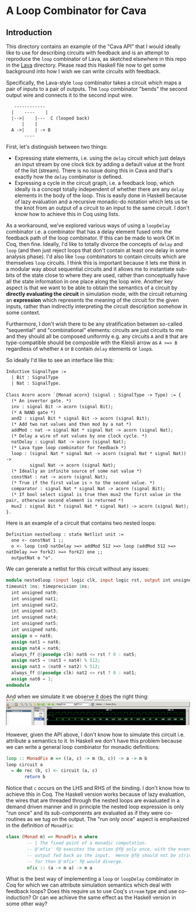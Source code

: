 # A Loop Combinator for Cava

## Introduction
This directory contains an example of the "Cava API" that I would ideally like to use for describing circuits
with feedback and is an attempt to reproduce the `loop` combinator of Lava, as sketched elsewhere in this
repo in the [Lava](/../lava/Lava.hs) directory. Please read this Haskell file now to get some background
into how I wish we can write circuits with feedback.

Specifically, the Lava-style `loop` combinator takes a circuit which maps a pair of inputs to a pair of outputs.
The `loop` combinator "bends" the second output wire and connects it to the second input wire.
```
   ------------
  |    ----    |
  |-->|    |---  C (looped back)
      |    |
  A ->|    | -> B
       ----
```


First, let's distinguish between two things:
* Expressing state elements, i.e. using the `delay` circuit which just delays an input stream by one clock tick
  by adding a default value at the front of the list (stream). There is no issue doing this in Cava and that's
  exactly how the `delay` combinator is defined.
* Expressing a cycle in the circuit graph, i.e. a feedback loop, which ideally is a concept totally independent
  of whether there are any `delay` elements in the body of the loop. This is easily done in Haskell because of lazy
  evaluation and a recursive monadic-do notation which lets us tie the knot from an output of a circuit to an input
  to the same circuit. I don't know how to achieve this in Coq using lists.

As a workaround, we've explored various ways of using a `loopDelay` combinator i.e. a combinator that has a delay
element fused onto the feedback path of the loop combinator. If this can be made to work OK in Coq, then fine.
Ideally, I'd like to totally divorce the concepts of `delay` and `loop` (and then just reject loops that don't contain
at least one delay in some analysis phase). I'd also like `loop` combinators to contain circuits which are themselves
`loop` circuits. I think this is important because it lets me think in a modular way about sequential circuits and
it allows me to instantiate sub-bits of the state close to where they are used, rather than conceptually have all the state information
in one place along the loop wire. Another key aspect is that we want to be able to obtain the semantics of a circuit
by **directly evaluating the circuit** in simulation mode, with the circuit returning an **expression** which represents
the meaning of the circuit for the given inputs, rather than indirectly interpreting the circuit description somehow in some context.

Furthermore, I don't wish there to be any stratification between so-called "sequential" and "combinational" elements: circuits
are just circuits to me and they should all be composed uniformly e.g. any circuits `A` and `B` that are type-compatible should
be composble with the Kleisli arrow as `A >=> B` regardless of whether `A` or `B` contain `delay` elements or `loop`s.

So ideally I'd like to see an interface like this:
```coq
Inductive SignalType :=
  | Bit : SignalType 
  | Nat : SignalType.

Class Acorn acorn `{Monad acorn} (signal : SignalType -> Type) := {
  (* An invertor gate. *)
  inv : signal Bit -> acorn (signal Bit); 
  (* A NAND gate *)
  and2 : signal Bit * signal Bit -> acorn (signal Bit); 
  (* Add two nat values and then mod by a nat *)
  addMod : nat -> signal Nat * signal Nat -> acorn (signal Nat);
  (* Delay a wire of nat values by one clock cycle. *)
  natDelay : signal Nat -> acorn (signal Nat);
  (* Lava type loop combinator for feedback *)
  loop : (signal Nat * signal Nat -> acorn (signal Nat * signal Nat)) -> 
         signal Nat -> acorn (signal Nat);
  (* Ideally an infinite source of some nat value *)
  constNat : nat -> acorn (signal Nat);
  (* True if the first value is > to the second value. *)
  comparator : signal Nat * signal Nat -> acorn (signal Bit); 
  (* If bool select signal is true then mux2 the first value in the pair, otherwise second element is returned *)
  mux2 : signal Bit * (signal Nat * signal Nat) -> acorn (signal Nat); 
}.
```
Here is an example of a circuit that contains two nested loops:
```coq
Definition nestedloop : state Netlist unit :=
  one <- constNat 1 ;;
  o <- loop (snD natDelay >=> addMod 512 >=> loop (addMod 512 >=> natDelay >=> fork2) >=> fork2) one ;;
  outputNat o "o".
```
We can generate a netlist for this circuit without any issues:
```verilog
module nestedloop (input logic clk, input logic rst, output int unsigned o);
timeunit 1ns; timeprecision 1ns;
  int unsigned nat0;
  int unsigned nat1;
  int unsigned nat2;
  int unsigned nat3;
  int unsigned nat4;
  int unsigned nat5;
  int unsigned nat6;
  assign o = nat6;
  assign nat1 = nat6;
  assign nat4 = nat6;
  always_ff @(posedge clk) nat6 <= rst ? 0 : nat5;
  assign nat5 = (nat3 + nat4) % 512;
  assign nat3 = (nat0 + nat2) % 512;
  always_ff @(posedge clk) nat2 <= rst ? 0 : nat1;
  assign nat0 = 1;
endmodule
```
And when we simulate it we observe it does the right thing:
![Nested loop](nestedloop.png)

However, given the API above, I don't know how to simulate this circuit i.e. attribute a semantics to it.
In Haskell we don't have this problem because we can write a general loop combinator for monadic definitions:
```haskell
loop :: MonadFix m => ((a, c) -> m (b, c)) -> a -> m b
loop circuit a
  = do rec (b, c) <- circuit (a, c)
       return b
```
Notice that `c` occurs on the LHS and RHS of the binding. I don't know how to achieve this in Coq. The Haskell
version works because of lazy evaluation, the wires that are threaded through the nested loops are evaaluated in
a demand driven manner and in principle the nested loop expression is only "run once" and its sub-components
are evaluated as if they were co-routines as we tug on the output. The "run only once" aspect is emphasized
in the definition of `MonadFix`:
```haskell
class (Monad m) => MonadFix m where
        -- | The fixed point of a monadic computation.
        -- @'mfix' f@ executes the action @f@ only once, with the eventual
        -- output fed back as the input.  Hence @f@ should not be strict,
        -- for then @'mfix' f@ would diverge.
        mfix :: (a -> m a) -> m a
```

What is the best way of implementing a `loop` or `loopDelay` combinator in Coq for which we can attribute
simulation semantics which deal with feedback loops? Does this require us to use Coq's `stream` type
and use co-induction? Or can we achieve the same effect as the Haskell version in some other way?
